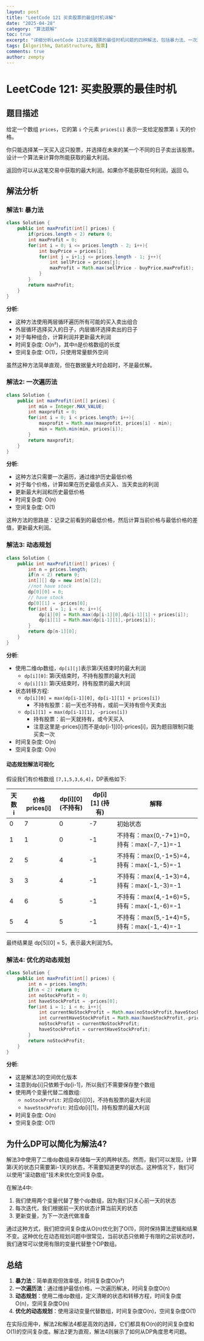 ```yaml
---
layout: post
title: "LeetCode 121 买卖股票的最佳时机详解"
date: "2025-04-28"
category: "算法题解"
toc: true
excerpt: "详细分析LeetCode 121买卖股票的最佳时机问题的四种解法，包括暴力法、一次遍历法和动态规划方法"
tags: [Algorithm, DataStructure, 股票]
comments: true
author: zempty
---
```


# LeetCode 121: 买卖股票的最佳时机

## 题目描述

给定一个数组 `prices`，它的第 `i` 个元素 `prices[i]` 表示一支给定股票第 `i` 天的价格。

你只能选择某一天买入这只股票，并选择在未来的某一个不同的日子卖出该股票。设计一个算法来计算你所能获取的最大利润。

返回你可以从这笔交易中获取的最大利润。如果你不能获取任何利润，返回 0。

## 解法分析

### 解法1: 暴力法

```java
class Solution {
    public int maxProfit(int[] prices) {
        if(prices.length < 2) return 0;
        int maxProfit = 0;
        for(int i = 0; i <= prices.length - 2; i++){
            int buyPrice = prices[i];
            for(int j = i+1;j <= prices.length - 1; j++){
                int sellPrice = prices[j];
                maxProfit = Math.max(sellPrice - buyPrice,maxProfit);
            }
        }
        return maxProfit;
    }
}
```

**分析**:
- 这种方法使用两层循环遍历所有可能的买入卖出组合
- 外层循环选择买入的日子，内层循环选择卖出的日子
- 对于每种组合，计算利润并更新最大利润
- 时间复杂度: O(n²)，其中n是价格数组的长度
- 空间复杂度: O(1)，只使用常量额外空间

虽然这种方法简单直观，但在数据量大时会超时，不是最优解。

### 解法2: 一次遍历法

```java
class Solution {
    public int maxProfit(int[] prices) {
        int min = Integer.MAX_VALUE;
        int maxprofit = 0;
        for(int i = 0; i < prices.length; i++){
            maxprofit = Math.max(maxprofit, prices[i] - min);
            min = Math.min(min, prices[i]);
        }
        return maxprofit;
    }
}
```

**分析**:
- 这种方法只需要一次遍历，通过维护历史最低价格
- 对于每个价格，计算如果在历史最低点买入、当天卖出的利润
- 更新最大利润和历史最低价格
- 时间复杂度: O(n)
- 空间复杂度: O(1)

这种方法的思路是：记录之前看到的最低价格，然后计算当前价格与最低价格的差值，更新最大利润。

### 解法3: 动态规划

```java
class Solution {
    public int maxProfit(int[] prices) {
        int n = prices.length;
        if(n < 2) return 0;
        int[][] dp = new int[n][2];
        //not have stock
        dp[0][0] = 0;
        // have stock
        dp[0][1] = -prices[0];
        for(int i = 1; i < n; i++){
            dp[i][0] = Math.max(dp[i-1][0],dp[i-1][1] + prices[i]);
            dp[i][1] = Math.max(dp[i-1][1],-prices[i]);
        }
        return dp[n-1][0];
    }
}
```

**分析**:
- 使用二维dp数组，`dp[i][j]`表示第i天结束时的最大利润
  - `dp[i][0]`: 第i天结束时，不持有股票的最大利润
  - `dp[i][1]`: 第i天结束时，持有股票的最大利润
- 状态转移方程:
  - `dp[i][0] = max(dp[i-1][0], dp[i-1][1] + prices[i])`
    - 不持有股票：前一天也不持有，或前一天持有但今天卖出
  - `dp[i][1] = max(dp[i-1][1], -prices[i])`
    - 持有股票：前一天就持有，或今天买入
    - 注意这里是-prices[i]而不是dp[i-1][0]-prices[i]，因为题目限制只能买卖一次
- 时间复杂度: O(n)
- 空间复杂度: O(n)

#### 动态规划解法可视化

假设我们有价格数组 `[7,1,5,3,6,4]`，DP表格如下:

| 天数 i | 价格 prices[i] | dp[i][0] (不持有) | dp[i][1] (持有) | 解释 |
|-------|--------------|-----------------|----------------|------|
| 0     | 7            | 0               | -7             | 初始状态 |
| 1     | 1            | 0               | -1             | 不持有：max(0,-7+1)=0，持有：max(-7,-1)=-1 |
| 2     | 5            | 4               | -1             | 不持有：max(0,-1+5)=4，持有：max(-1,-5)=-1 |
| 3     | 3            | 4               | -1             | 不持有：max(4,-1+3)=4，持有：max(-1,-3)=-1 |
| 4     | 6            | 5               | -1             | 不持有：max(4,-1+6)=5，持有：max(-1,-6)=-1 |
| 5     | 4            | 5               | -1             | 不持有：max(5,-1+4)=5，持有：max(-1,-4)=-1 |

最终结果是 dp[5][0] = 5，表示最大利润为5。

### 解法4: 优化的动态规划

```java
class Solution {
    public int maxProfit(int[] prices) {
        int n = prices.length;
        if(n < 2) return 0;
        int noStockProfit = 0;
        int haveStockProfit = -prices[0];
        for(int i = 1; i < n; i++){
            int currentNoStockProfit = Math.max(noStockProfit,haveStockProfit + prices[i]);
            int currentHaveStockProfit = Math.max(haveStockProfit,-prices[i]);
            noStockProfit = currentNoStockProfit;
            haveStockProfit = currentHaveStockProfit;
        }
        return noStockProfit;
    }
}
```

**分析**:
- 这是解法3的空间优化版本
- 注意到dp[i]只依赖于dp[i-1]，所以我们不需要保存整个数组
- 使用两个变量代替二维数组:
  - `noStockProfit`: 对应dp[i][0]，不持有股票的最大利润
  - `haveStockProfit`: 对应dp[i][1]，持有股票的最大利润
- 时间复杂度: O(n)
- 空间复杂度: O(1)

## 为什么DP可以简化为解法4?

解法3中使用了二维dp数组来存储每一天的两种状态。然而，我们可以发现，计算第i天的状态只需要第i-1天的状态，不需要知道更早的状态。这种情况下，我们可以使用"滚动数组"技术来优化空间复杂度。

在解法4中:
1. 我们使用两个变量代替了整个dp数组，因为我们只关心前一天的状态
2. 每次迭代，我们根据前一天的状态计算当前天的状态
3. 更新变量，为下一次迭代做准备

通过这种方式，我们把空间复杂度从O(n)优化到了O(1)，同时保持算法逻辑和结果不变。这种优化在动态规划问题中很常见，当前状态只依赖于有限的之前状态时，我们通常可以使用有限的变量代替整个DP数组。

## 总结

1. **暴力法**：简单直观但效率低，时间复杂度O(n²)
2. **一次遍历法**：通过维护最低价格，一次遍历解决，时间复杂度O(n)
3. **动态规划**：使用二维dp数组，定义清晰的状态和转移方程，时间复杂度O(n)，空间复杂度O(n)
4. **优化的动态规划**：使用滚动变量代替数组，时间复杂度O(n)，空间复杂度O(1)

在实际应用中，解法2和解法4都是高效的选择，它们都具有O(n)的时间复杂度和O(1)的空间复杂度。解法2更为直观，解法4则展示了如何从DP角度思考问题。 